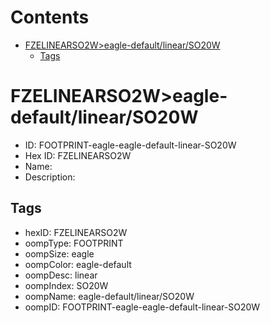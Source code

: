 



Contents
========

* [FZELINEARSO2W>eagle-default/linear/SO20W](#fzelinearso2weagle-defaultlinearso20w)
	* [Tags](#tags)

# FZELINEARSO2W>eagle-default/linear/SO20W

- ID: FOOTPRINT-eagle-eagle-default-linear-SO20W
- Hex ID: FZELINEARSO2W
- Name: 
- Description: 

## Tags

- hexID: FZELINEARSO2W
- oompType: FOOTPRINT
- oompSize: eagle
- oompColor: eagle-default
- oompDesc: linear
- oompIndex: SO20W
- oompName: eagle-default/linear/SO20W
- oompID: FOOTPRINT-eagle-eagle-default-linear-SO20W
